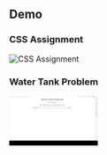 ## Demo

### CSS Assignment
![CSS Assignment](/demo/cssassignment.gif)

### Water Tank Problem
![Water Tank Problem](/demo/watertank.gif)